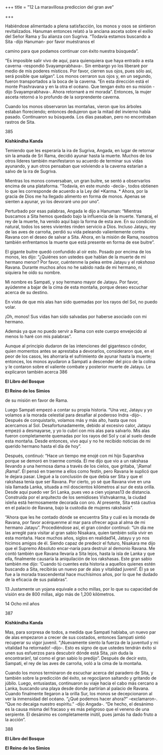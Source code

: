 +++
title = "12 La maravillosa prediccion del gran ave"

+++

Habiéndose alimentado a plena satisfacción, los monos y osos se sintieron revitalizados. Hanuman entonces relató a la anciana asceta sobre el exilio del Señor Rama y Su alianza con Sugriva. “Todavía estamos buscando a Sita -dijo Hanuman- por favor muéstranos el

camino para que podamos continuar con éxito nuestra búsqueda”.

“Es imposible salir vivo de aquí, para quienquiera que haya entrado a esta caverna -respondió Svayamprabhava-. Sin embargo yo los liberaré por medio de mis poderes místicos. Por favor, cierren sus ojos, pues sólo así, será posible que salgan”. Los monos cerraron sus ojos y, en un segundo, fueron transportados a la boca de la caverna. “En esta dirección está el monte Prashravana y en la otra el océano. Que tengan éxito en su misión -dijo Svayamprabhava-. Ahora retornaré a mi morada”. Entonces, la mujer asceta retornó a lo profundo de la sorprendente caverna.

Cuando los monos observaron las montañas, vieron que los árboles estaban floreciendo; entonces dedujeron que la mitad del invierno había pasado. Continuaron su búsqueda. Los días pasaban, pero no encontraban rastros de Sita.

385

**Kishkindha Kanda**

Temiendo que les esperaría la ira de Sugriva, Angada, en lugar de retornar sin la amada de Sri Rama, decidió ayunar hasta la muerte. Muchos de los otros líderes también manifestaron su acuerdo de terminar sus vidas ayunando, y aun otros pensaban que volviendo a la caverna estarían a salvo de la ira de Sugriva.

Mientras los monos conversaban, un gran buitre, se sentó a observarlos encima de una plataforma. “Todavía, en este mundo -decía-, todos obtienen lo que les corresponde de acuerdo a la Ley del *Karma. * Ahora, por la gracia de Dios me ha llegado alimento en forma de monos. Apenas se sienten a ayunar, yo los devoraré uno por uno”.

Perturbado por esas palabras, Angada le dijo a Hanuman: “Mientras buscamos a Sita hemos quedado bajo la influencia de la muerte. Yamaraj, el rey de la muerte, ha venido aquí bajo la forma de esta ave. En su condición natural, todos los seres vivientes rinden servicio a Dios. Incluso Jatayu, rey de las aves de carroña, perdió su vida peleando valientemente contra Ravana con el deseo de salvar a Sita. Ahora, en la misión de Rama, nosotros también enfrentamos la muerte que está presente en forma de ese buitre”.

El gigante buitre quedó confundido al oír esto. Posado por encima de los monos, les dijo: “¿Quiénes son ustedes que hablan de la muerte de mi hermano menor? Por favor, cuéntenme la pelea entre Jatayu y el *rakshasa* Ravana. Durante muchos años no he sabido nada de mi hermano, ni siquiera he oído su nombre.

Mi nombre es Sampati, y soy hermano mayor de Jatayu. Por favor, ayúdenme a bajar de la cima de esta montaña, porque deseo escuchar acerca de su destino.

En vista de que mis alas han sido quemadas por los rayos del Sol, no puedo volar.

¡Oh, monos\! Sus vidas han sido salvadas por haberse asociado con mi hermano.

Además ya que no puedo servir a Rama con este cuerpo envejecido al menos lo haré con mis palabras”.

Aunque al principio dudaron de las intenciones del gigantesco cóndor, quien momentos antes se aprestaba a devorarlos, consideraron que, en el peor de los casos, les ahorraría el sufrimiento de ayunar hasta la muerte; entonces, los monos ayudaron a Sampati a descender del pico de la colina y le contaron sobre el valiente combate y posterior muerte de Jatayu. Le explicaron también acerca 386

**El Libro del Bosque**

**El Reino de los Simios**

de su misión en favor de Rama.

Luego Sampati empezó a contar su propia historia. “Una vez, Jatayu y yo volamos a la morada celestial para desafiar al poderoso Indra -dijo-. Después de conquistarlo, volamos más y más alto, hasta que nos acercamos al Sol. Desafortunadamente, debido al excesivo calor, Jatayu empezó a desmayarse, y yo lo cubrí con mis alas para salvarlo. Mis alas fueron completamente quemadas por los rayos del Sol y caí al suelo desde esta montaña. Desde entonces, vivo aquí y no he recibido noticias de mi querido hermano hasta el día de hoy”.

Después, continuó: “Hace un tiempo me enojé con mi hijo Suparshva porque se demoró en traerme comida. Él me dijo que vio a un rakshasa llevando a una hermosa dama a través de los cielos, que gritaba, ‘¡Rama\! ¡Rama\!’. Él pensó en traerme a ellos como festín, pero Ravana le suplicó que le dejara pasar. Llegué a la conclusión de que debía ser Sita y que el rakshasa tenía que ser Ravana. Por cierto, yo sé que Ravana vive en una isla llamada Lanka, situada a mil doscientos kilómetros al sur de esta orilla. Desde aquí puedo ver Sri Lanka, pues veo a cien yojanas13 de distancia. Construida por el arquitecto de los semidioses Vishvakarma, la ciudad isleña está hermosamente decorada con oro. Al presente, Sita está cautiva en el palacio de Ravana, bajo la custodia de mujeres rakshasis”.

“Ahora que les he contado dónde se encuentra Sita y cuál es la morada de Ravana, por favor acérquenme al mar para ofrecer agua al alma de mi hermano Jatayu”. Procediéndose así, el gran cóndor continuó: “Un día me las arreglé para visitar al gran sabio Nisakara, quien también solía vivir en esta montaña. Hace muchos años, siglos en realidad14, Jatayu y yo nos hicimos amigos de él. Siendo capaz de predecir el futuro, Nisakara me dijo que el Supremo Absoluto encar-naría para destruir al demonio Ravana. Me contó también que Ravana llevaría a Sita lejos, hasta la isla de Lanka y que ella, finalmente causaría la aniquilación de los rakshasas. Este gran sabio también me dijo: ‘Cuando tú cuentes esta historia a aquellos quienes estén buscando a Sita, recibirás un nuevo par de alas y vitalidad juvenil’. Él ya se fue a la morada trascendental hace muchísimos años, por lo que he dudado de la eficacia de sus palabras”.

13 Justamente un yojana equivale a ocho millas, por lo que su capacidad de visión era de 800 millas, algo más de 1,200 kilómetros.

14 Ocho mil años

387

**Kishkindha Kanda**

Mas, para sorpresa de todos, a medida que Sampati hablaba, un nuevo par de alas empezaron a crecer de sus costados, entonces Sampati sintió recuperar su vigor juvenil. “¡Nuevamente siento la fuerza de la juventud y mi vitalidad ha retornado\! –dijo-. Esto es signo de que ustedes tendrán éxito si unen sus esfuerzos para descubrir dónde está Sita, ¡sin duda la encontrarán\!, tal como el gran sabio lo predijo”. Después de decir esto, Sampati, el rey de las aves de carroña, voló a la cima de la montaña.

Cuando los monos terminaron de escuchar acerca del paradero de Sita, y también sobre la predicción del éxito, se regocijaron saltando y gritando de júbilo. Luego, entusiastas, continuaron su viaje hacia el cabo más cercano a Lanka, buscando una playa desde donde partirían al palacio de Ravana. Cuando finalmente llegaron a la orilla Sur, los monos se decepcionaron al ver la inmensidad del océano. “¿Qué podemos hacer ahora?” –exclamaron-. “Que no decaiga nuestro espíritu.” -dijo Angada-. “De hecho, el desánimo es la causa misma del fracaso y es más peligroso que el veneno de una serpiente. El desánimo es completamente inútil, pues jamás ha dado fruto a la acción”.

388

**El Libro del Bosque**

**El Reino de los Simios**
